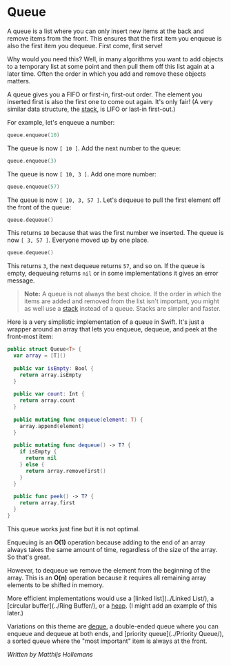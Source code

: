 # Queue

A queue is a list where you can only insert new items at the back and remove items from the front. This ensures that the first item you enqueue is also the first item you dequeue. First come, first serve!

Why would you need this? Well, in many algorithms you want to add objects to a temporary list at some point and then pull them off this list again at a later time. Often the order in which you add and remove these objects matters.

A queue gives you a FIFO or first-in, first-out order. The element you inserted first is also the first one to come out again. It's only fair! (A very similar data structure, the [stack](../Stack/), is LIFO or last-in first-out.)

For example, let's enqueue a number:

```swift
queue.enqueue(10)
```

The queue is now `[ 10 ]`. Add the next number to the queue:

```swift
queue.enqueue(3)
```

The queue is now `[ 10, 3 ]`. Add one more number:

```swift
queue.enqueue(57)
```

The queue is now `[ 10, 3, 57 ]`. Let's dequeue to pull the first element off the front of the queue:

```swift
queue.dequeue()
```

This returns `10` because that was the first number we inserted. The queue is now `[ 3, 57 ]`. Everyone moved up by one place.

```swift
queue.dequeue()
```

This returns `3`, the next dequeue returns `57`, and so on. If the queue is empty, dequeuing returns `nil` or in some implementations it gives an error message.

> **Note:** A queue is not always the best choice. If the order in which the items are added and removed from the list isn't important, you might as well use a [stack](../Stack/) instead of a queue. Stacks are simpler and faster.

Here is a very simplistic implementation of a queue in Swift. It's just a wrapper around an array that lets you enqueue, dequeue, and peek at the front-most item:

```swift
public struct Queue<T> {
  var array = [T]()
  
  public var isEmpty: Bool {
    return array.isEmpty
  }
  
  public var count: Int {
    return array.count
  }
  
  public mutating func enqueue(element: T) {
    array.append(element)
  }
  
  public mutating func dequeue() -> T? {
    if isEmpty {
      return nil
    } else {
      return array.removeFirst()
    }
  }
  
  public func peek() -> T? {
    return array.first
  }
}
```

This queue works just fine but it is not optimal.

Enqueuing is an **O(1)** operation because adding to the end of an array always takes the same amount of time, regardless of the size of the array. So that's great.

However, to dequeue we remove the element from the beginning of the array. This is an **O(n)** operation because it requires all remaining array elements to be shifted in memory.

More efficient implementations would use a [linked list](../Linked List/), a [circular buffer](../Ring Buffer/), or a [heap](../Heap/). (I might add an example of this later.)

Variations on this theme are [deque](../Deque/), a double-ended queue where you can enqueue and dequeue at both ends, and [priority queue](../Priority Queue/), a sorted queue where the "most important" item is always at the front.

*Written by Matthijs Hollemans*

